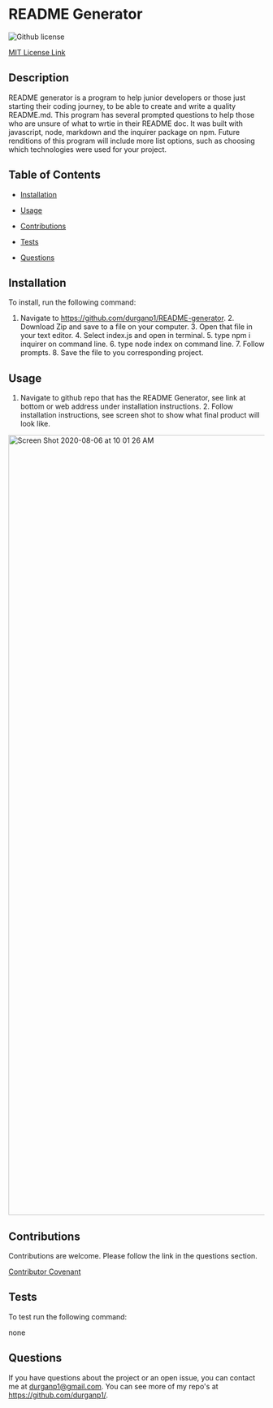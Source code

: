 # README Generator
  ![Github license](https://img.shields.io/badge/license-MIT-blue.svg)

  [MIT License Link](https://opensource.org/licenses/MIT)
  

  ## Description

  README generator is a program to help junior developers or those just starting their coding journey, to be able to create and write a quality README.md.  This program has several prompted questions to help those who are unsure of what to wrtie in their README doc.  It was built with javascript, node, markdown and the inquirer package on npm.  Future renditions of this program will include more list options, such as choosing which technologies were used for your project.


  ## Table of Contents

  * [Installation](#installation)

  * [Usage](#usage)

  * [Contributions](#contributions)

  * [Tests](#tests)

  * [Questions](#questions)

  ## Installation

  To install, run the following command:

  1. Navigate to https://github.com/durganp1/README-generator.  2. Download Zip and save to a file on your computer.  3. Open that file in your text editor.  4. Select index.js and open in terminal.  5. type npm i inquirer on command line.  6. type node index on command line.  7. Follow prompts.  8. Save the file to you corresponding project.

  ## Usage

  1. Navigate to github repo that has the README Generator, see link at bottom or web address under installation instructions.  2. Follow installation instructions, see screen shot to show what final product will look like.
  
  <img width="1536" alt="Screen Shot 2020-08-06 at 10 01 26 AM" src="https://user-images.githubusercontent.com/65720461/89547899-f4959c80-d7cb-11ea-810f-42277ad07169.png">
  
  ## Contributions

  Contributions are welcome.  Please follow the link in the questions section.

  [Contributor Covenant](https://www.contributor-covenant.org/version/2/0/code_of_conduct/code_of_conduct.md)

  ## Tests

  To test run the following command:

  none

  ## Questions

  If you have questions about the project or an open issue, you can contact me at durganp1@gmail.com.  You can see more of my repo's at https://github.com/durganp1/.

  

  
